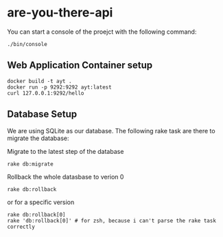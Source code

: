 # are-you-there-api

You can start a console of the proejct with the following command:

```shell
./bin/console
```

## Web Application Container setup

```shell
docker build -t ayt .
docker run -p 9292:9292 ayt:latest
curl 127.0.0.1:9292/hello
```


## Database Setup

We are using SQLite as our database. The following rake task are there to
migrate the database:

Migrate to the latest step of the database
```shell
rake db:migrate
```

Rollback the whole datasbase to verion 0
```shell
rake db:rollback
```
or for a specific version
``` shell
rake db:rollback[0]
rake 'db:rollback[0]' # for zsh, because i can't parse the rake task correctly
```
